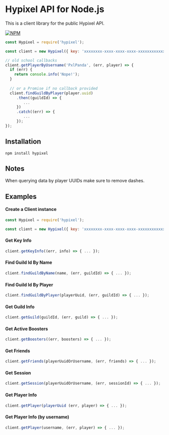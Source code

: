 # Hypixel API for Node.js

This is a client library for the public Hypixel API.

[![NPM](https://nodei.co/npm/hypixel.png?mini=true)](https://nodei.co/npm/hypixel/)

```javascript
const Hypixel = require('hypixel');

const client = new Hypixel({ key: 'xxxxxxxx-xxxx-xxxx-xxxx-xxxxxxxxxxxx' });

// old school callbacks
client.getPlayerByUsername('PxlPanda', (err, player) => {
  if (err) {
    return console.info('Nope!');
  }
  
  // or a Promise if no callback provided
  client.findGuildByPlayer(player.uuid)
     .then((guildId) => {
        ...
     })
     .catch((err) => {
        ...
     });
});
```

## Installation

`npm install hypixel`

## Notes

When querying data by player UUIDs make sure to remove dashes.

## Examples
#### Create a Client instance

```javascript
const Hypixel = require('hypixel');

const client = new Hypixel({ key: 'xxxxxxxx-xxxx-xxxx-xxxx-xxxxxxxxxxxx' });
```

#### Get Key Info
```javascript
client.getKeyInfo((err, info) => { ... });
```
#### Find Guild Id By Name
```javascript
client.findGuildByName(name, (err, guildId) => { ... });
```
#### Find Guild Id By Player
```javascript
client.findGuildByPlayer(playerUuid, (err, guildId) => { ... });
```
#### Get Guild Info
```javascript
client.getGuild(guildId, (err, guild) => { ... });
```
#### Get Active Boosters
```javascript
client.getBoosters((err, boosters) => { ... });
```
#### Get Friends
```javascript
client.getFriends(playerUuidOrUsername, (err, friends) => { ... });
```
#### Get Session
```javascript
client.getSession(playerUuidOrUsername, (err, sessionId) => { ... });
```
#### Get Player Info
```javascript
client.getPlayer(playerUuid (err, player) => { ... });
```
#### Get Player Info (by username)
```javascript
client.getPlayer(username, (err, player) => { ... });
```
